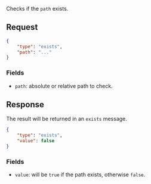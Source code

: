 Checks if the `path` exists.

## Request

```json
{
    "type": "exists",
    "path": "..."
}
```

### Fields

* `path`: absolute or relative path to check.

## Response

The result will be returned in an `exists` message.

```json
{
    "type": "exists",
    "value": false
}
```

### Fields

* `value`: will be `true` if the path exists, otherwise `false`.

